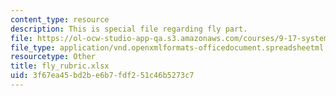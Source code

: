 ```yaml
---
content_type: resource
description: This is special file regarding fly part.
file: https://ol-ocw-studio-app-qa.s3.amazonaws.com/courses/9-17-systems-neuroscience-lab-spring-2013/3f67ea45bd2be6b7fdf251c46b5273c7_fly_rubric.xlsx
file_type: application/vnd.openxmlformats-officedocument.spreadsheetml.sheet
resourcetype: Other
title: fly_rubric.xlsx
uid: 3f67ea45-bd2b-e6b7-fdf2-51c46b5273c7
---
```

